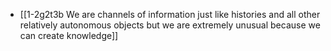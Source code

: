 - [[1-2g2t3b We are channels of information just like histories and all other relatively autonomous objects but we are extremely unusual because we can create knowledge]]

